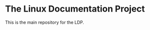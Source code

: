 The Linux Documentation Project
===============================

This is the main repository for the LDP.
